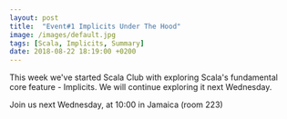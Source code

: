 ```yaml
---
layout: post
title:  "Event#1 Implicits Under The Hood"
image: /images/default.jpg
tags: [Scala, Implicits, Summary]
date: 2018-08-22 18:19:00 +0200
---
```


This week we've started Scala Club with exploring Scala's fundamental core feature - Implicits. We will continue exploring it next Wednesday.

Join us next Wednesday, at 10:00 in Jamaica (room 223)